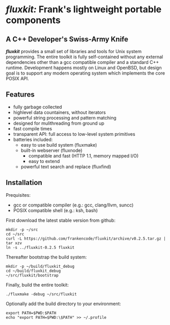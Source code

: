 *fluxkit:* Frank's lightweight portable components
==================================================

A C++ Developer's Swiss-Army Knife
----------------------------------

**_fluxkit_** provides a small set of libraries and tools for Unix system programming.
The entire toolkit is fully self-contained without any external dependencies other than a gcc
compatible compiler and a standard C++ runtime. Development happens mostly on Linux and
OpenBSD, but design goal is to support any modern operating system which implements the
core POSIX API.

Features
--------

 * fully garbage collected
 * highlevel data countainers, without iterators
 * powerful string processing and pattern matching
 * designed for mulithreading from ground up
 * fast compile times
 * transparent API: full access to low-level system primitives
 * batteries included:
   * easy to use build system (fluxmake)
   * built-in webserver (fluxnode)
     * compatible and fast (HTTP 1.1, memory mapped I/O)
     * easy to extend
   * powerful text search and replace (fluxfind)

Installation
------------

Prequisites:
 * gcc or compatible compiler (e.g.: gcc, clang/llvm, suncc)
 * POSIX compatible shell (e.g.: ksh, bash)

First download the latest stable version from github:
```
mkdir -p ~/src
cd ~/src
curl -L https://github.com/frankencode/fluxkit/archive/v0.2.5.tar.gz | tar xzv
ln -s ../fluxkit-0.2.5 fluxkit
```

Thereafter bootstrap the build system:
```
mkdir -p ~/build/fluxkit_debug
cd ~/build/fluxkit_debug
~/src/fluxkit/bootstrap
```

Finally, build the entire toolkit:
```
./fluxmake -debug ~/src/fluxkit
```

Optionally add the build directory to your environment:
```
export PATH=$PWD:$PATH
echo "export PATH=$PWD:\$PATH" >> ~/.profile
```
